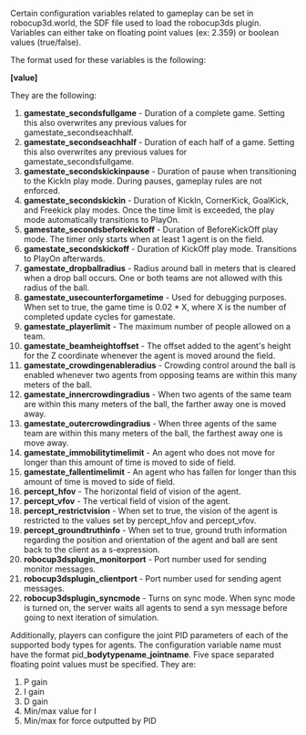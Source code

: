 Certain configuration variables related to gameplay can be set in robocup3d.world, the SDF file used to load the robocup3ds plugin. Variables can either take on floating point values (ex: 2.359) or boolean values (true/false). 

The format used for these variables is the following:

**<variablename>[value]</variablename>**


They are the following:  
1. **gamestate_secondsfullgame** - Duration of a complete game. Setting this also overwrites any previous values for gamestate_secondseachhalf.  
2. **gamestate_secondseachhalf** - Duration of each half of a game. Setting this also overwrites any previous values for gamestate_secondsfullgame.  
3. **gamestate_secondskickinpause** - Duration of pause when transitioning to the KickIn play mode. During pauses, gameplay rules are not enforced.  
4. **gamestate_secondskickin** - Duration of KickIn, CornerKick, GoalKick, and Freekick play modes. Once the time limit is exceeded, the play mode automatically transitions to PlayOn.  
5. **gamestate_secondsbeforekickoff** - Duration of BeforeKickOff play mode. The timer only starts when at least 1 agent is on the field.  
6. **gamestate_secondskickoff** - Duration of KickOff play mode. Transitions to PlayOn afterwards.  
7. **gamestate_dropballradius** - Radius around ball in meters that is cleared when a drop ball occurs. One or both teams are not allowed with this radius of the ball.  
8. **gamestate_usecounterforgametime** - Used for debugging purposes. When set to true, the game time is 0.02 * X, where X is the number of completed update cycles for gamestate.  
9. **gamestate_playerlimit** - The maximum number of people allowed on a team.  
10. **gamestate_beamheightoffset** - The offset added to the agent's height for the Z coordinate whenever the agent is moved around the field.  
11. **gamestate_crowdingenableradius** - Crowding control around the ball is enabled whenever two agents from opposing teams are within this many meters of the ball.  
12. **gamestate_innercrowdingradius** - When two agents of the same team are within this many meters of the ball, the farther away one is moved away.  
13. **gamestate_outercrowdingradius** - When three agents of the same team are within this many meters of the ball, the farthest away one is move away.  
14. **gamestate_immobilitytimelimit** - An agent who does not move for longer than this amount of time is moved to side of field.  
15. **gamestate_fallentimelimit** - An agent who has fallen for longer than this amount of time is moved to side of field.  
16. **percept_hfov** - The horizontal field of vision of the agent.  
17. **percept_vfov** - The vertical field of vision of the agent.  
18. **percept_restrictvision** - When set to true, the vision of the agent is restricted to the values set by percept_hfov and percept_vfov.  
19. **percept_groundtruthinfo** - When set to true, ground truth information regarding the position and orientation of the agent and ball are sent back to the client as a s-expression.  
20. **robocup3dsplugin_monitorport** - Port number used for sending monitor messages.  
21. **robocup3dsplugin_clientport** - Port number used for sending agent messages.  
22. **robocup3dsplugin_syncmode** - Turns on sync mode. When sync mode is turned on, the server waits all agents to send a syn message before going to next iteration of simulation. 
 
Additionally, players can configure the joint PID parameters of each of the supported body types for agents. The configuration variable name must have the format pid_**bodytypename**_**jointname**. Five space separated floating point values must be specified. They are:  
1. P gain  
2. I gain  
3. D gain  
4. Min/max value for I  
5. Min/max for force outputted by PID  